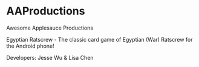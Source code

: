 AAProductions
=============

Awesome Applesauce Productions

Egyptian Ratscrew - The classic card game of Egyptian (War) Ratscrew for the Android phone!

Developers:
Jesse Wu & Lisa Chen
